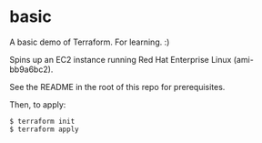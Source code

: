 # basic

A basic demo of Terraform. For learning. :)

Spins up an EC2 instance running Red Hat Enterprise Linux (ami-bb9a6bc2).

See the README in the root of this repo for prerequisites.

Then, to apply:

    $ terraform init
    $ terraform apply

